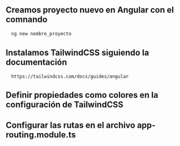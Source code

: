 ## Creamos proyecto nuevo en Angular con el comnando
```bash
  ng new nombre_proyecto
```

## Instalamos TailwindCSS siguiendo la documentación

```
  https://tailwindcss.com/docs/guides/angular
```

## Definir propiedades como colores en la configuración de TailwindCSS

## Configurar las rutas en el archivo app-routing.module.ts
